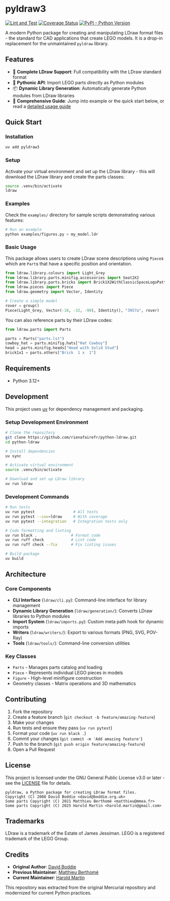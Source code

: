 # pyldraw3

[![Lint and Test](https://github.com/hbmartin/pyldraw3/actions/workflows/lint-test.yml/badge.svg)](https://github.com/hbmartin/pyldraw3/actions/workflows/lint-test.yml)
[![Coverage Status](https://coveralls.io/repos/github/hbmartin/pyldraw3/badge.svg?branch=main)](https://coveralls.io/github/hbmartin/pyldraw3?branch=main)
[![PyPI - Python Version](https://img.shields.io/pypi/pyversions/pyldraw3.svg)](https://pypi.python.org/pypi/pyldraw3)

A modern Python package for creating and manipulating LDraw format files - the standard for CAD applications that create LEGO models. It is a drop-in replacement for the unmaintained `pyldraw` library.

## Features

- 🧱 **Complete LDraw Support**: Full compatibility with the LDraw standard format
- 🐍 **Pythonic API**: Import LEGO parts directly as Python modules
- 📦 **Dynamic Library Generation**: Automatically generate Python modules from LDraw libraries
- 📜 **Comprehensive Guide**: Jump into example or the quick start below, or read a [detailed usage guide](GUIDE.md)

## Quick Start

### Installation

```bash
uv add pyldraw3
```

### Setup

Activate your virtual environment and set up the LDraw library - this will download the LDraw library and create the parts classes:

```bash
source .venv/bin/activate
ldraw
```

### Examples

Check the `examples/` directory for sample scripts demonstrating various features:

```bash
# Run an example
python examples/figures.py > my_model.ldr
```

### Basic Usage

This package allows users to create LDraw scene descriptions using `Piece`s which are `Part`s that have a specific position and orientation.

```python
from ldraw.library.colours import Light_Grey
from ldraw.library.parts.minifig.accessories import Seat2X2
from ldraw.library.parts.bricks import Brick1X2WithClassicSpaceLogoPattern
from ldraw.pieces import Piece
from ldraw.geometry import Vector, Identity

# Create a simple model
rover = group()
Piece(Light_Grey, Vector(-10, -32, -90), Identity(), "3957a", rover)
```

You can also reference parts by their LDraw codes:

```python
from ldraw.parts import Parts

parts = Parts("parts.lst")
cowboy_hat = parts.minifig.hats["Hat Cowboy"]
head = parts.minifig.heads["Head with Solid Stud"]
brick1x1 = parts.others["Brick  1 x  1"]
```

## Requirements

- Python 3.12+

## Development

This project uses [uv](https://docs.astral.sh/uv/) for dependency management and packaging.

### Setup Development Environment

```bash
# Clone the repository
git clone https://github.com/rienafairefr/python-ldraw.git
cd python-ldraw

# Install dependencies
uv sync

# Activate virtual environment
source .venv/bin/activate

# Download and set up LDraw library
uv run ldraw
```

### Development Commands

```bash
# Run tests
uv run pytest                 # All tests
uv run pytest --cov=ldraw     # With coverage
uv run pytest --integration   # Integration tests only

# Code formatting and linting
uv run black .               # Format code
uv run ruff check            # Lint code
uv run ruff check --fix      # Fix linting issues

# Build package
uv build
```

## Architecture

### Core Components

- **CLI Interface** (`ldraw/cli.py`): Command-line interface for library management
- **Dynamic Library Generation** (`ldraw/generation/`): Converts LDraw libraries to Python modules
- **Import System** (`ldraw/imports.py`): Custom meta path hook for dynamic imports
- **Writers** (`ldraw/writers/`): Export to various formats (PNG, SVG, POV-Ray)
- **Tools** (`ldraw/tools/`): Command-line conversion utilities

### Key Classes

- `Parts` - Manages parts catalog and loading
- `Piece` - Represents individual LEGO pieces in models  
- `Figure` - High-level minifigure construction
- Geometry classes - Matrix operations and 3D mathematics

## Contributing

1. Fork the repository
2. Create a feature branch (`git checkout -b feature/amazing-feature`)
3. Make your changes
4. Run tests and ensure they pass (`uv run pytest`)
5. Format your code (`uv run black .`)
6. Commit your changes (`git commit -m 'Add amazing feature'`)
7. Push to the branch (`git push origin feature/amazing-feature`)
8. Open a Pull Request

## License

This project is licensed under the GNU General Public License v3.0 or later - see the [LICENSE](LICENSE) file for details.

```
pyldraw, a Python package for creating LDraw format files.
Copyright (C) 2008 David Boddie <david@boddie.org.uk>
Some parts Copyright (C) 2021 Matthieu Berthomé <matthieu@mmea.fr>
Some parts Copyright (C) 2025 Harold Martin <harold.martin@gmail.com>
```

## Trademarks

LDraw is a trademark of the Estate of James Jessiman. LEGO is a registered trademark of the LEGO Group.

## Credits

- **Original Author**: [David Boddie](mailto:david@boddie.org.uk)
- **Previous Maintainer**: [Matthieu Berthomé](mailto:matthieu@mmea.fr)
- **Current Maintainer**: [Harold Martin](mailto:harold.martin@gmail.com)

This repository was extracted from the original Mercurial repository and modernized for current Python practices.